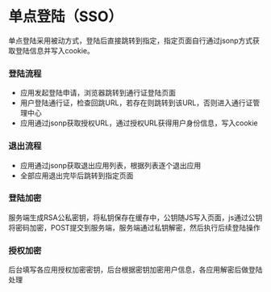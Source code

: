 # 单点登陆（SSO）

单点登陆采用被动方式，登陆后直接跳转到指定，指定页面自行通过jsonp方式获取登陆信息并写入cookie。

### 登陆流程

+ 应用发起登陆申请，浏览器跳转到通行证登陆页面
+ 用户登陆通行证，检查回跳URL，若存在则跳转到该URL，否则进入通行证管理中心
+ 应用通过jsonp获取授权URL，通过授权URL获得用户身份信息，写入cookie

### 退出流程

+ 应用通过jsonp获取退出应用列表，根据列表逐个退出应用
+ 全部应用退出完毕后跳转到指定页面

### 登陆加密

服务端生成RSA公私密钥，将私钥保存在缓存中，公钥随JS写入页面，js通过公钥将密码加密，POST提交到服务端，服务端通过私钥解密，然后执行后续登陆操作

### 授权加密

后台填写各应用授权加密密钥，后台根据密钥加密用户信息，各应用解密后做登陆处理


